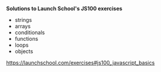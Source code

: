 **Solutions to Launch School's JS100 exercises**

- strings 
- arrays 
- conditionals 
- functions 
- loops
- objects

https://launchschool.com/exercises#js100_javascript_basics
